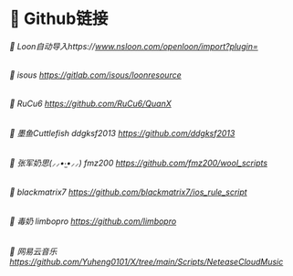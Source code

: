 # 🔺 Github链接
###### 🔺 Loon自动导入https://www.nsloon.com/openloon/import?plugin=
###### 🔺 isous https://gitlab.com/isous/loonresource
###### 🔺 RuCu6 https://github.com/RuCu6/QuanX
###### 🔺 墨鱼Cuttlefish ddgksf2013 https://github.com/ddgksf2013
###### 🔺 张军奶思(⸝⸝•‧̫•⸝⸝) fmz200 https://github.com/fmz200/wool_scripts
###### 🔺 blackmatrix7 https://github.com/blackmatrix7/ios_rule_script
###### 🔺 毒奶 limbopro https://github.com/limbopro
###### 🔺 网易云音乐 https://github.com/Yuheng0101/X/tree/main/Scripts/NeteaseCloudMusic